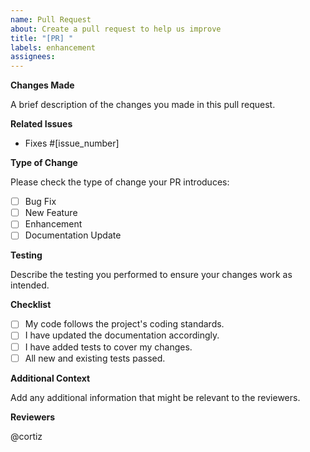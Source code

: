 ```yaml
---
name: Pull Request
about: Create a pull request to help us improve
title: "[PR] "
labels: enhancement
assignees: 
---
```


**Changes Made**

A brief description of the changes you made in this pull request.

**Related Issues**

- Fixes #[issue_number]

**Type of Change**

Please check the type of change your PR introduces:

- [ ] Bug Fix
- [ ] New Feature
- [ ] Enhancement
- [ ] Documentation Update

**Testing**

Describe the testing you performed to ensure your changes work as intended.

**Checklist**

- [ ] My code follows the project's coding standards.
- [ ] I have updated the documentation accordingly.
- [ ] I have added tests to cover my changes.
- [ ] All new and existing tests passed.

**Additional Context**

Add any additional information that might be relevant to the reviewers.

**Reviewers**

@cortiz
